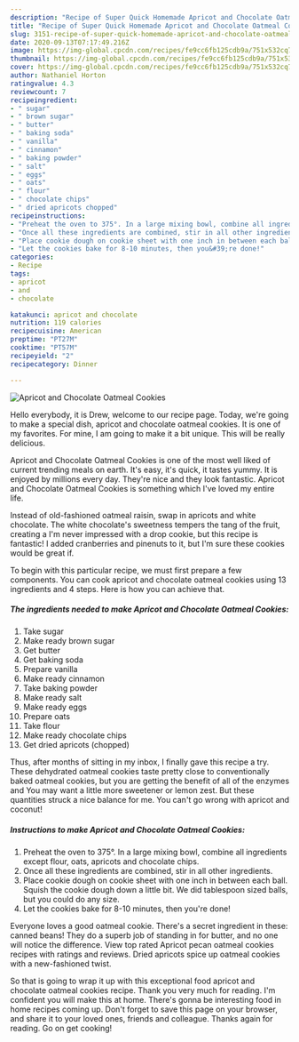 ```yaml
---
description: "Recipe of Super Quick Homemade Apricot and Chocolate Oatmeal Cookies"
title: "Recipe of Super Quick Homemade Apricot and Chocolate Oatmeal Cookies"
slug: 3151-recipe-of-super-quick-homemade-apricot-and-chocolate-oatmeal-cookies
date: 2020-09-13T07:17:49.216Z
image: https://img-global.cpcdn.com/recipes/fe9cc6fb125cdb9a/751x532cq70/apricot-and-chocolate-oatmeal-cookies-recipe-main-photo.jpg
thumbnail: https://img-global.cpcdn.com/recipes/fe9cc6fb125cdb9a/751x532cq70/apricot-and-chocolate-oatmeal-cookies-recipe-main-photo.jpg
cover: https://img-global.cpcdn.com/recipes/fe9cc6fb125cdb9a/751x532cq70/apricot-and-chocolate-oatmeal-cookies-recipe-main-photo.jpg
author: Nathaniel Horton
ratingvalue: 4.3
reviewcount: 7
recipeingredient:
- " sugar"
- " brown sugar"
- " butter"
- " baking soda"
- " vanilla"
- " cinnamon"
- " baking powder"
- " salt"
- " eggs"
- " oats"
- " flour"
- " chocolate chips"
- " dried apricots chopped"
recipeinstructions:
- "Preheat the oven to 375°. In a large mixing bowl, combine all ingredients except flour, oats, apricots and chocolate chips."
- "Once all these ingredients are combined, stir in all other ingredients."
- "Place cookie dough on cookie sheet with one inch in between each ball. Squish the cookie dough down a little bit. We did tablespoon sized balls, but you could do any size."
- "Let the cookies bake for 8-10 minutes, then you&#39;re done!"
categories:
- Recipe
tags:
- apricot
- and
- chocolate

katakunci: apricot and chocolate 
nutrition: 119 calories
recipecuisine: American
preptime: "PT27M"
cooktime: "PT57M"
recipeyield: "2"
recipecategory: Dinner

---
```



![Apricot and Chocolate Oatmeal Cookies](https://img-global.cpcdn.com/recipes/fe9cc6fb125cdb9a/751x532cq70/apricot-and-chocolate-oatmeal-cookies-recipe-main-photo.jpg)

Hello everybody, it is Drew, welcome to our recipe page. Today, we're going to make a special dish, apricot and chocolate oatmeal cookies. It is one of my favorites. For mine, I am going to make it a bit unique. This will be really delicious.

Apricot and Chocolate Oatmeal Cookies is one of the most well liked of current trending meals on earth. It's easy, it's quick, it tastes yummy. It is enjoyed by millions every day. They're nice and they look fantastic. Apricot and Chocolate Oatmeal Cookies is something which I've loved my entire life.

Instead of old-fashioned oatmeal raisin, swap in apricots and white chocolate. The white chocolate&#39;s sweetness tempers the tang of the fruit, creating a I&#39;m never impressed with a drop cookie, but this recipe is fantastic! I added cranberries and pinenuts to it, but I&#39;m sure these cookies would be great if.


To begin with this particular recipe, we must first prepare a few components. You can cook apricot and chocolate oatmeal cookies using 13 ingredients and 4 steps. Here is how you can achieve that.

<!--inarticleads1-->

##### The ingredients needed to make Apricot and Chocolate Oatmeal Cookies:

1. Take  sugar
1. Make ready  brown sugar
1. Get  butter
1. Get  baking soda
1. Prepare  vanilla
1. Make ready  cinnamon
1. Take  baking powder
1. Make ready  salt
1. Make ready  eggs
1. Prepare  oats
1. Take  flour
1. Make ready  chocolate chips
1. Get  dried apricots (chopped)


Thus, after months of sitting in my inbox, I finally gave this recipe a try. These dehydrated oatmeal cookies taste pretty close to conventionally baked oatmeal cookies, but you are getting the benefit of all of the enzymes and You may want a little more sweetener or lemon zest. But these quantities struck a nice balance for me. You can&#39;t go wrong with apricot and coconut! 

<!--inarticleads2-->

##### Instructions to make Apricot and Chocolate Oatmeal Cookies:

1. Preheat the oven to 375°. In a large mixing bowl, combine all ingredients except flour, oats, apricots and chocolate chips.
1. Once all these ingredients are combined, stir in all other ingredients.
1. Place cookie dough on cookie sheet with one inch in between each ball. Squish the cookie dough down a little bit. We did tablespoon sized balls, but you could do any size.
1. Let the cookies bake for 8-10 minutes, then you&#39;re done!


Everyone loves a good oatmeal cookie. There&#39;s a secret ingredient in these: canned beans! They do a superb job of standing in for butter, and no one will notice the difference. View top rated Apricot pecan oatmeal cookies recipes with ratings and reviews. Dried apricots spice up oatmeal cookies with a new-fashioned twist. 

So that is going to wrap it up with this exceptional food apricot and chocolate oatmeal cookies recipe. Thank you very much for reading. I'm confident you will make this at home. There's gonna be interesting food in home recipes coming up. Don't forget to save this page on your browser, and share it to your loved ones, friends and colleague. Thanks again for reading. Go on get cooking!
